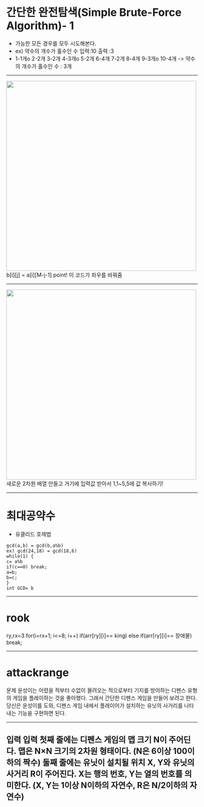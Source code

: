 # 간단한 완전탐색(Simple Brute-Force Algorithm)- 1
* 가능한 모든 경우를 모두 시도해본다.
* ex) 약수의 개수가 홀수인 수  입력:10 출력 :3
* 1-1개o 2-2개 3-2개 4-3개o 5-2개 6-4개 7-2개 8-4개 9-3개o 10-4개 -> 약수의 개수가 홀수인 수 : 3개

-----------------------------------------------------
<img width="500" src="https://user-images.githubusercontent.com/70589857/103610145-c2e35600-4f62-11eb-910c-59f3fd079be3.PNG">
 b[i][j] = a[i][M-j-1] point! 이 코드가 좌우를 바꿔줌
 
 -----------------------------------------------------
 <img width="500" src="https://user-images.githubusercontent.com/70589857/103618662-ae5b8980-4f73-11eb-8deb-9675d105f9b0.PNG">
새로운 2차원 배열 만들고 거기에 입력값 받아서 1,1~5,5에 값 복사하기! 

 -----------------------------------------------------
 # 최대공약수
 *  유클리드 호제법
 ```
gcd(a,b) = gcd(b,a%b)
ex) gcd(24,18) = gcd(18,6)
while(1) {
 c= a%b
 if(c==0) break;
 a=b;
 b=c;
}
int GCD= b
``` 
--------------------------------------------------------
# rook
ry,rx=3
for(i=rx+1; i<=8; i++)
if(arr[ry][i]== king)
else if(arr[ry][i]== 장애물)
break;

--------------------------------------------------------
# attackrange
문제
윤성이는 어렸을 적부터 수없이 몰려오는 적으로부터 기지를 방어하는 디펜스 유형의 게임을 플레이하는 것을 좋아했다.
그래서 간단한 디펜스 게임을 만들어 보려고 한다.
당신은 윤성이를 도와, 디펜스 게임 내에서 플레이어가 설치하는 유닛의 사거리를 나타내는 기능을 구현하면 된다.  

---------------------------------------------------
입력
입력 첫째 줄에는 디펜스 게임의 맵 크기 N이 주어딘다. 맵은 N×N 크기의 2차원 형태이다. (N은 6이상 100이하의 짝수)
둘째 줄에는 유닛이 설치될 위치 X, Y와 유닛의 사거리 R이 주어진다. X는 행의 번호, Y는 열의 번호를 의미한다.
(X, Y는 1이상 N이하의 자연수, R은 N/2이하의 자연수)
---------------------------------------------------
